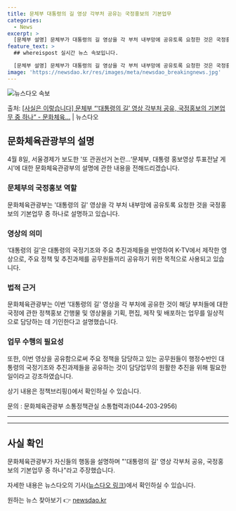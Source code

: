 ```yaml
---
title: 문체부 대통령의 길 영상 각부처 공유는 국정홍보의 기본업무
categories:
  - News
excerpt: >
  [문체부 설명] 문체부가 대통령의 길 영상을 각 부처 내부망에 공유토록 요청한 것은 국정홍보의 기본업무 중 …
feature_text: >
  ## whereispost 실시간 뉴스 속보입니다.

  [문체부 설명] 문체부가 대통령의 길 영상을 각 부처 내부망에 공유토록 요청한 것은 국정홍보의 기본업무 중 …
image: 'https://newsdao.kr/res/images/meta/newsdao_breakingnews.jpg'
---
```


![뉴스다오 속보](https://newsdao.kr/res/images/meta/newsdao_breakingnews.jpg)

<p>출처: <a href="https://newsdao.kr/3541" rel="dofollow">[사실은 이렇습니다] 문체부 “‘대통령의 길’ 영상 각부처 공유, 국정홍보의 기본업무 중 하나” - 문화체육…</a> | 뉴스다오</p>

<h2 data-ke-size="size26">문화체육관광부의 설명</h2>
<p data-ke-size="size16">4월 8일, 서울경제가 보도한 '또 관권선거 논란…‘문체부, 대통령 홍보영상 투표전날 게시’에 대한 문화체육관광부의 설명에 관한 내용을 전해드리겠습니다.</p>

<h3>문체부의 국정홍보 역할</h3>
<p data-ke-size="size16">문화체육관광부는 '대통령의 길' 영상을 각 부처 내부망에 공유토록 요청한 것을 국정홍보의 기본업무 중 하나로 설명하고 있습니다.</p>

<h3>영상의 의미</h3>
<p data-ke-size="size16">‘대통령의 길’은 대통령의 국정기조와 주요 추진과제들을 반영하여 K-TV에서 제작한 영상으로, 주요 정책 및 추진과제를 공무원들끼리 공유하기 위한 목적으로 사용되고 있습니다.</p>

<h3>법적 근거</h3>
<p data-ke-size="size16">문화체육관광부는 이번 '대통령의 길' 영상을 각 부처에 공유한 것이 해당 부처들에 대한 국정에 관한 정책홍보 간행물 및 영상물을 기획, 편집, 제작 및 배포하는 업무를 일상적으로 담당하는 데 기인한다고 설명했습니다.</p>

<h3>업무 수행의 필요성</h3>
<p data-ke-size="size16">또한, 이번 영상을 공유함으로써 주요 정책을 담당하고 있는 공무원들이 행정수반인 대통령의 국정기조와 추진과제들을 공유하는 것이 담당업무의 원활한 추진을 위해 필요한 일이라고 강조하였습니다.</p>

<p data-ke-size="size16">상기 내용은 정책브리핑()에서 확인하실 수 있습니다.</p>
<p data-ke-size="size16">문의 : 문화체육관광부 소통정책관실 소통협력과(044-203-2956)</p>

<hr><p data-ke-size="size16"></p><hr>

<h2 data-ke-size="size26">사실 확인</h2>
<p data-ke-size="size16">문화체육관광부가 자신들의 행동을 설명하며 "'대통령의 길' 영상 각부처 공유, 국정홍보의 기본업무 중 하나"라고 주장했습니다.</p>
<p data-ke-size="size16">자세한 내용은 뉴스다오의 기사(<a href="https://newsdao.kr/3541">뉴스다오 링크</a>)에서 확인하실 수 있습니다.</p> 

원하는 뉴스 찾아보기 👉 <a href="https://newsdao.kr" rel="dofollow">newsdao.kr</a>


